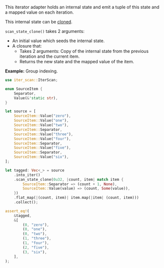 This iterator adapter holds an internal state and emit a tuple of this state and a mapped value on each iteration.

This internal state can be [cloned](Clone).

`scan_state_clone()` takes 2 arguments:
* An initial value which seeds the internal state.
* A closure that:
  - Takes 2 arguments: Copy of the internal state from the previous iteration and the current item.
  - Returns the new state and the mapped value of the item.

**Example:** Group indexing.

```rust
use iter_scan::IterScan;

enum SourceItem {
    Separator,
    Value(&'static str),
}

let source = [
    SourceItem::Value("zero"),
    SourceItem::Value("one"),
    SourceItem::Value("two"),
    SourceItem::Separator,
    SourceItem::Value("three"),
    SourceItem::Value("four"),
    SourceItem::Separator,
    SourceItem::Value("five"),
    SourceItem::Separator,
    SourceItem::Value("six"),
];

let tagged: Vec<_> = source
    .into_iter()
    .scan_state_clone(0u32, |count, item| match item {
        SourceItem::Separator => (count + 1, None),
        SourceItem::Value(value) => (count, Some(value)),
    })
    .flat_map(|(count, item)| item.map(|item| (count, item)))
    .collect();

assert_eq!(
    &tagged,
    &[
        (0, "zero"),
        (0, "one"),
        (0, "two"),
        (1, "three"),
        (1, "four"),
        (2, "five"),
        (3, "six"),
    ],
);
```
